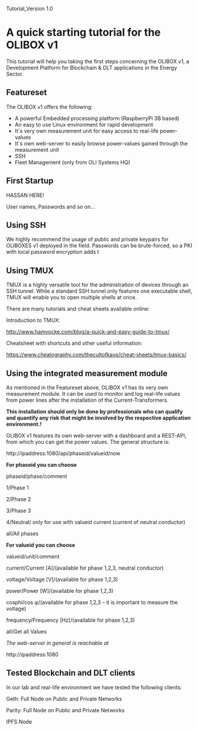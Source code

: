 Tutorial_Version 1.0

# A quick starting tutorial for the OLIBOX v1

This tutorial will help you taking the first steps concerning the OLIBOX v1, a Development Platform for Blockchain & DLT applications in the Energy Sector.

## Featureset
The OLIBOX v1 offers the following:

- A powerful Embedded processing platform (RaspberryPi 3B based)
- An easy to use Linux environment for rapid development
- It´s very own measurement unit for easy access to real-life power-values
- It´s own web-server to easily browse power-values gained through the measurement unit
- SSH
- Fleet Management (only from OLI Systems HQ)

## First Startup

HASSAN HERE!

User names, Passwords and so on...

## Using SSH

We highly recommend the usage of public and private keypairs for OLIBOXES v1 deployed in the field. Passwords can be brute-forced, so a PKI with local password encryption adds t

## Using TMUX

TMUX is a highly versatile tool for the administration of devices through an SSH tunnel. While a standard SSH tunnel only features one executable shell, TMUX will enable you to open multiple shells at once. 

There are many tutorials and cheat sheets available online:

Introduction to TMUX:

http://www.hamvocke.com/blog/a-quick-and-easy-guide-to-tmux/

Cheatsheet with shortcuts and other useful information:

https://www.cheatography.com/thecultofkaos/cheat-sheets/tmux-basics/

## Using the integrated measurement module

As mentioned in the Featureset above, OLIBOX v1 has its very own measurement module. It can be used to monitor and log real-life values from power lines after the installation of the Current-Transformers. 

**This installation should only be done by professionals who can qualify and quantify any risk that might be involved by the respective application environment.!**

OLIBOX v1 features its own web-server with a dashboard and a REST-API, from which you can get the power values. The general structure is:

http://ipaddress:1080/api/phaseid/valueid/now

**For phaseid you can choose**

phaseid/phase/comment

1/Phase 1

2/Phase 2

3/Phase 3

4/Neutral/ only for use with valueid current (current of  neutral conductor)

all/All phases

**For valueid you can choose**

valueid/unit/comment

current/Current [A]/(available for phase 1,2,3, neutral conductor)

voltage/Voltage [V]/(available for phase 1,2,3)

power/Power [W]/(available for phase 1,2,3)

cosphi/cos φ/(available for phase 1,2,3 –  it is important to measure the voltage)

frequency/Frequency [Hz]/(available for phase 1,2,3)

all/Get all Values

*The web-server in general is reachable at*

http://ipaddress:1080

## Tested Blockchain and DLT clients

In our lab and real-life environment we have tested the following clients:

Geth: Full Node on Public and Private Networks

Parity: Full Node on Public and Private Networks

IPFS Node


